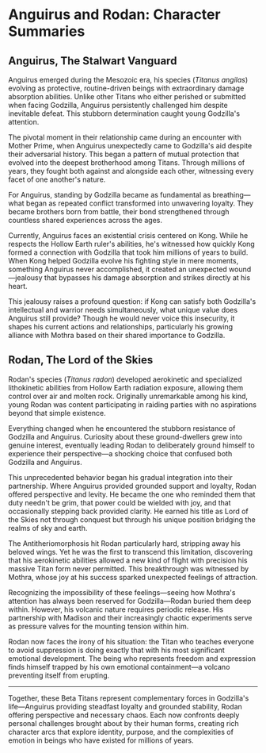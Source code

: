 # Anguirus and Rodan: Character Summaries

## Anguirus, The Stalwart Vanguard

Anguirus emerged during the Mesozoic era, his species (*Titanus angilas*) evolving as protective, routine-driven beings with extraordinary damage absorption abilities. Unlike other Titans who either perished or submitted when facing Godzilla, Anguirus persistently challenged him despite inevitable defeat. This stubborn determination caught young Godzilla's attention.

The pivotal moment in their relationship came during an encounter with Mother Prime, when Anguirus unexpectedly came to Godzilla's aid despite their adversarial history. This began a pattern of mutual protection that evolved into the deepest brotherhood among Titans. Through millions of years, they fought both against and alongside each other, witnessing every facet of one another's nature.

For Anguirus, standing by Godzilla became as fundamental as breathing—what began as repeated conflict transformed into unwavering loyalty. They became brothers born from battle, their bond strengthened through countless shared experiences across the ages.

Currently, Anguirus faces an existential crisis centered on Kong. While he respects the Hollow Earth ruler's abilities, he's witnessed how quickly Kong formed a connection with Godzilla that took him millions of years to build. When Kong helped Godzilla evolve his fighting style in mere moments, something Anguirus never accomplished, it created an unexpected wound—jealousy that bypasses his damage absorption and strikes directly at his heart.

This jealousy raises a profound question: if Kong can satisfy both Godzilla's intellectual and warrior needs simultaneously, what unique value does Anguirus still provide? Though he would never voice this insecurity, it shapes his current actions and relationships, particularly his growing alliance with Mothra based on their shared importance to Godzilla.

## Rodan, The Lord of the Skies

Rodan's species (*Titanus radon*) developed aerokinetic and specialized lithokinetic abilities from Hollow Earth radiation exposure, allowing them control over air and molten rock. Originally unremarkable among his kind, young Rodan was content participating in raiding parties with no aspirations beyond that simple existence.

Everything changed when he encountered the stubborn resistance of Godzilla and Anguirus. Curiosity about these ground-dwellers grew into genuine interest, eventually leading Rodan to deliberately ground himself to experience their perspective—a shocking choice that confused both Godzilla and Anguirus.

This unprecedented behavior began his gradual integration into their partnership. Where Anguirus provided grounded support and loyalty, Rodan offered perspective and levity. He became the one who reminded them that duty needn't be grim, that power could be wielded with joy, and that occasionally stepping back provided clarity. He earned his title as Lord of the Skies not through conquest but through his unique position bridging the realms of sky and earth.

The Antitheriomorphosis hit Rodan particularly hard, stripping away his beloved wings. Yet he was the first to transcend this limitation, discovering that his aerokinetic abilities allowed a new kind of flight with precision his massive Titan form never permitted. This breakthrough was witnessed by Mothra, whose joy at his success sparked unexpected feelings of attraction.

Recognizing the impossibility of these feelings—seeing how Mothra's attention has always been reserved for Godzilla—Rodan buried them deep within. However, his volcanic nature requires periodic release. His partnership with Madison and their increasingly chaotic experiments serve as pressure valves for the mounting tension within him.

Rodan now faces the irony of his situation: the Titan who teaches everyone to avoid suppression is doing exactly that with his most significant emotional development. The being who represents freedom and expression finds himself trapped by his own emotional containment—a volcano preventing itself from erupting.

---

Together, these Beta Titans represent complementary forces in Godzilla's life—Anguirus providing steadfast loyalty and grounded stability, Rodan offering perspective and necessary chaos. Each now confronts deeply personal challenges brought about by their human forms, creating rich character arcs that explore identity, purpose, and the complexities of emotion in beings who have existed for millions of years.